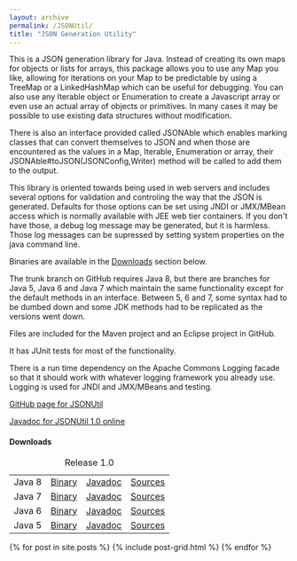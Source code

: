 ```yaml
---
layout: archive
permalink: /JSONUtil/
title: "JSON Generation Utility"
---
```


This is a JSON generation library for Java.  Instead of creating its own maps for
objects or lists for arrays, this package allows you to use any Map you like,
allowing for iterations on your Map to be predictable by using a TreeMap or a
LinkedHashMap which can be useful for debugging. You can also use any Iterable
object or Enumeration to create a Javascript array or even use an actual array of
objects or primitives. In many cases it may be possible to use existing data
structures without modification.

There is also an interface provided called JSONAble which enables marking classes
that can convert themselves to JSON and when those are encountered as the values
in a Map, Iterable, Enumeration or array, their JSONAble#toJSON(JSONConfig,Writer)
method will be called to add them to the output.

This library is oriented towards being
used in web servers and includes several options for validation and
controling the way that the JSON is generated.  Defaults for those options
can be set using JNDI or JMX/MBean access which is normally available with
JEE web tier containers.  If you don't have those, a debug log message
may be generated, but it is harmless.  Those log messages can be supressed
by setting system properties on the java command line.

Binaries are available in the <a href="#downloads">Downloads</a> section below.

The trunk branch on GitHub requires Java 8, but there are branches for Java 5,
Java 6 and Java 7 which maintain the same functionality except for
the default methods in an interface.  Between 5, 6 and 7, some syntax had
to be dumbed down and some JDK methods had to be replicated as the versions
went down.

Files are included for the Maven project and an Eclipse project in GitHub.

It has JUnit tests for most of the functionality.

There is a run time dependency on the Apache Commons Logging facade so that
it should work with whatever logging framework you already use. Logging is
used for JNDI and JMX/MBeans and testing.

[GitHub page for JSONUtil](https://github.com/billdavidson/JSONUtil)

[Javadoc for JSONUtil 1.0 online](javadoc)

<h4 id="downloads">Downloads</h4>

<table>
  <caption>Release 1.0</caption>
  <tbody>
    <tr>
      <td>Java 8</td>
      <td><a href="release/1.0/JSONUtil-1.0.jar">Binary</a></td>
      <td><a href="release/1.0/JSONUtil-1.0-javadoc.jar">Javadoc</a></td>
      <td><a href="release/1.0/JSONUtil-1.0-sources.jar">Sources</a></td>
    </tr>
    <tr>
      <td>Java 7</td>
      <td><a href="release/1.0/JSONUtil-1.0-java7.jar">Binary</a></td>
      <td><a href="release/1.0/JSONUtil-1.0-java7-javadoc.jar">Javadoc</a></td>
      <td><a href="release/1.0/JSONUtil-1.0-java7-sources.jar">Sources</a></td>
    </tr>
    <tr>
      <td>Java 6</td>
      <td><a href="release/1.0/JSONUtil-1.0-java6.jar">Binary</a></td>
      <td><a href="release/1.0/JSONUtil-1.0-java6-javadoc.jar">Javadoc</a></td>
      <td><a href="release/1.0/JSONUtil-1.0-java6-sources.jar">Sources</a></td>
    </tr>
    <tr>
      <td>Java 5</td>
      <td><a href="release/1.0/JSONUtil-1.0-java5.jar">Binary</a></td>
      <td><a href="release/1.0/JSONUtil-1.0-java5-javadoc.jar">Javadoc</a></td>
      <td><a href="release/1.0/JSONUtil-1.0-java5-sources.jar">Sources</a></td>
    </tr>
  </tbody>
</table>

<div class="tiles">
{% for post in site.posts %}
	{% include post-grid.html %}
{% endfor %}
</div><!-- /.tiles -->